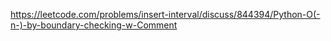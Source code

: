 https://leetcode.com/problems/insert-interval/discuss/844394/Python-O(-n-)-by-boundary-checking-w-Comment